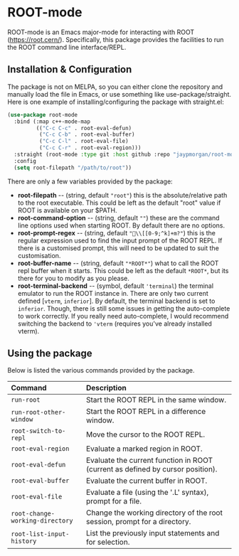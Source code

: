 # ROOT-mode

ROOT-mode is an Emacs major-mode for interacting with ROOT
(https://root.cern/). Specifically, this package provides the
facilities to run the ROOT command line interface/REPL.

## Installation & Configuration

The package is not on MELPA, so you can either clone the repository
and manually load the file in Emacs, or use something like
use-package/straight. Here is one example of installing/configuring
the package with straight.el:

```lisp
(use-package root-mode
  :bind (:map c++-mode-map
	     (("C-c C-c" . root-eval-defun)
	      ("C-c C-b" . root-eval-buffer)
	      ("C-c C-l" . root-eval-file)
	      ("C-c C-r" . root-eval-region)))
  :straight (root-mode :type git :host github :repo "jaypmorgan/root-mode")
  :config
  (setq root-filepath "/path/to/root"))
```

There are only a few variables provided by the package:

- **root-filepath** -- (string, default `"root"`) this is the
  absolute/relative path to the root executable. This could be left as
  the default "root" value if ROOT is available on your $PATH.
- **root-command-option** -- (string, default `""`) these are the
  command line options used when starting ROOT. By default there are
  no options.
- **root-prompt-regex** -- (string, default `"\\[[0-9;^k]+m?"`) this
  is the regular expression used to find the input prompt of the ROOT
  REPL. If there is a customised prompt, this will need to be updated
  to suit the customisation.
- **root-buffer-name** -- (string, default `"*ROOT*"`) what to call
  the ROOT repl buffer when it starts. This could be left as the
  default `*ROOT*`, but its there for you to modify as you please.
- **root-terminal-backend** -- (symbol, default `'terminal`) the
  terminal emulator to run the ROOT instance in. There are only two
  current defined [`vterm`, `inferior`]. By default, the terminal
  backend is set to `inferior`. Though, there is still some issues in
  getting the auto-complete to work correctly. If you really need
  auto-complete, I would recommend switching the backend to `'vterm`
  (requires you've already installed vterm).
  
## Using the package

Below is listed the various commands provided by the package.

| Command                         | Description                                                                    |
|:--------------------------------|:-------------------------------------------------------------------------------|
| `run-root`                      | Start the ROOT REPL in the same window.                                        |
| `run-root-other-window`         | Start the ROOT REPL in a difference window.                                    |
| `root-switch-to-repl`           | Move the cursor to the ROOT REPL.                                              |
| `root-eval-region`              | Evaluate a marked region in ROOT.                                              |
| `root-eval-defun`               | Evaluate the current function in ROOT (current as defined by cursor position). |
| `root-eval-buffer`              | Evaluate the current buffer in ROOT.                                           |
| `root-eval-file`                | Evaluate a file (using the '.L' syntax), prompt for a file.                    |
| `root-change-working-directory` | Change the working directory of the root session, prompt for a directory.      |
| `root-list-input-history`       | List the previously input statements and for selection.                        |

